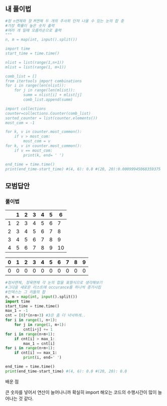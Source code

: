 ## 내 풀이법

```python
#정 n면체와 정 M면체 두 개의 주사위 던져 나올 수 있는 눈의 합 중
#가장 확률이 높은 숫자 출력
#여러 개 일때 오름차순으로 출력
"""
n, m = map(int, input().split())

import time
start_time = time.time()

nlist = list(range(1,n+1))
mlist = list(range(1, m+1))

comb_list = [] 
from itertools import combinations
for i in range(len(nlist)):
    for j in range(len(mlist)):
        summ = nlist[i] + mlist[j]
        comb_list.append(summ)

import collections
counter=collections.Counter(comb_list)
sorted_counter = list(counter.elements())
most_com = -1

for k, v in counter.most_common():
    if v > most_com:
        most_com = v
for k, v in counter.most_common():
    if v == most_com:
        print(k, end= ' ')

end_time = time.time()
print(end_time-start_time) #(4, 6): 0.0 #(20, 20):0.00099945068359375
```

## 모범답안

### 풀이법


|      | 1    | 2    | 3    | 4    | 5    | 6    |
| ---- | ---- | ---- | ---- | ---- | ---- | ---- |
| 1    | 2    | 3    | 4    | 5    | 6    | 7    |
| 2    | 3    | 4    | 5    | 6    | 7    | 8    |
| 3    | 4    | 5    | 6    | 7    | 8    | 9    |
| 4    | 5    | 6    | 7    | 8    | 9    | 10   |

| 0    | 1    | 2    | 3    | 4    | 5    | 6    | 7    | 8    | 9    |
| ---- | ---- | ---- | ---- | ---- | ---- | ---- | ---- | ---- | ---- |
| 0    | 0    | 0    | 0    | 0    | 0    | 0    | 0    | 0    | 0    |



```python
#정사면체, 정육면체 각 눈의 합을 표형식으로 생각해보기
#그다음 새로운 리스트에 occurance를 하나씩 증가시킴
#인덱스는 그 키들의 합
n, m = map(int, input().split())
import time
start_time = time.time()
max_1 = -1
cnt = [0]*(n+m+3) #3은 좀 더 넉넉하게..
for i in range(1, n+1):
    for j in range(1, m+1):
        cnt[i+j] += 1
for i in range(n+m+1):
    if cnt[i] > max_1:
        max_1 = cnt[i]
for i in range(n+m+1):
    if cnt[i] == max_1:
        print(i, end=' ')

end_time = time.time()
print(end_time-start_time) #(4, 6): 0.0 #(20, 20): 0.0
```


배운 점

큰 숫자를 넣어서 연산이 늘어나니까 확실히 import 해오는 코드의 수행시간이 많이 늘어나는 것 같다.
